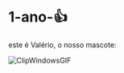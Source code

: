 # 1-ano-👍
este é Valério, o nosso mascote:

![ClipWindowsGIF](https://github.com/user-attachments/assets/ae764af9-2eb2-4fa9-8d8c-bac0d3aa28e5)
